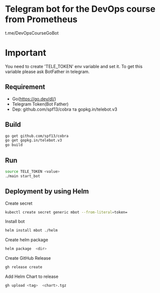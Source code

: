 # Telegram bot for the DevOps course from Prometheus
t.me/DevOpsCourseGoBot

# Important
You need to create 'TELE_TOKEN' env variable and set it. To get this variable please ask BotFather in telegram.

## Requirement
 - Go(https://go.dev/dl/)
 - Telegram Token(Bot Father)
 - Dep: github.com/spf13/cobra та gopkg.in/telebot.v3


 ## Build
 ```bash
 go get github.com/spf13/cobra 
 go get gopkg.in/telebot.v3
 go build
 ```

 ## Run
 ```bash
 source TELE_TOKEN <value>
 ./main start_bot
 ```

## Deployment by using Helm

Create secret
```bash
kubectl create secret generic mbot --from-literal=token=
```

Install bot
```bash
helm install mbot ./helm
```

Create helm package
```bash
helm package  <dir> 
```

Create GitHub Release
```bash
gh release create
```

Add Helm Chart to release
```bash
gh upload <tag>  <chart>.tgz
```



 